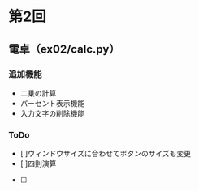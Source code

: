 # 第2回
## 電卓（ex02/calc.py）
### 追加機能
* 二乗の計算
* パーセント表示機能
* 入力文字の削除機能

### ToDo

* [ ]ウィンドウサイズに合わせてボタンのサイズも変更
* [ ]四則演算
* [ ]
